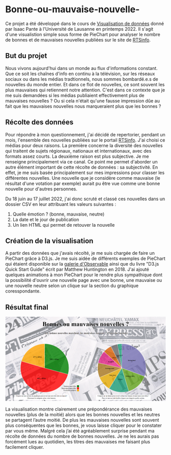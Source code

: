 # Bonne-ou-mauvaise-nouvelle-
Ce projet a été développé dans le cours de [Visualisation de données](https://applicationspub.unil.ch/interpub/noauth/php/Ud/ficheCours.php?v_enstyid=78116&v_ueid=174&v_etapeid1=29023&v_langue=fr&v_isinterne=1) donné par Isaac Pante à l'Université de Lausanne en printemps 2022.
Il s'agit d'une visualistion simple sous forme de PieChart pour analyser le nombre de bonnes et de mauvaises nouvelles publiées sur le site de [RTSinfo](https://www.rts.ch/info/).

## But du projet
Nous vivons aujourd'hui dans un monde au flux d'informations constant. Que ce soit les chaînes d'info en continu à la télévision, sur les réseaux sociaux ou dans les médias tradtionnels, nous sommes bombardé.e.s de nouvelles du monde entier. Et dans ce flot de nouvelles, ce sont souvent les plus mauvaises qui retiennent notre attention. C'est dans ce contexte que je me suis demandées si les médias publiaient effectivement plus de mauvaises nouvelles ? Ou si cela n'était qu'une fausse impression dûe au fait que les mauvaises nouvelles nous marqueraient plus que les bonnes ?

## Récolte des données
Pour répondre à mon questionnement, j'ai décidé de repertorier, pendant un mois, l'ensemble des nouvelles publiées sur le portail [RTSinfo](https://www.rts.ch/info/). J'ai choisi ce médias pour deux raisons. La première concerne la diversité des nouvelles qui traitent de sujets régionaux, nationaux et internationaux, avec des formats assez courts. La deuxième raison est plus subjective. Je me renseigne principalement via ce canal.
Ce point me permet d'aborder un autre élément important de cette récolte de données : sa subjectivité. En effet, je me suis basée principalement sur mes impressions pour classer les différentes nouvelles. Une nouvelle que je considère comme mauvaise (le résultat d'une votation par exemple) aurait pu être vue comme une bonne nouvelle pour d'autres personnes.

Du 18 juin au 17 juillet 2022, j'ai donc scruté et classé ces nouvelles dans un dossier CSV en leur attribuant les valeurs suivantes :
1. Quelle émotion ? (bonne, mauvaise, neutre)
2. La date et le jour de publication
3. Un lien HTML qui permet de retouver la nouvelle

## Création de la visualisation
A partir des données que j'avais récolté, je me suis chargée de faire un PieChart grâce à D3.js. Je me suis aidée de différents exemples de PieChart qui étaient disponible sur la [galerie d'Observable](https://observablehq.com/@d3/gallery) ainsi que du livre "D3.js Quick Start Guide" écrit par Matthew Huntington en 2018.
J'ai ajouté quelques animations à mon PieChart pour le rendre plus sympathique dont la possibilité d'ouvrir une nouvelle page avec une bonne, une mauvaise ou une nouvelle neutre selon un clique sur la section du graphique coresspondante.

## Résultat final

![Résultat](Visu_finale.png)

La visualisation montre clairement une prépondérance des mauvaises nouvelles (plus de la moitié) alors que les bonnes nouvelles et les neutres se partagent l’autre moitié. De plus les mauvaises nouvelles sont souvent plus conséquentes que les bonnes, je vous laisse cliquer pour le constater par vous même.
Malgré cela j’ai été agréablement surprise pendant ma récolte de données du nombre de bonnes nouvelles. Je ne les aurais pas forcément lues au quotidien, les titres des mauvaises me faisant plus facilement cliquer.
